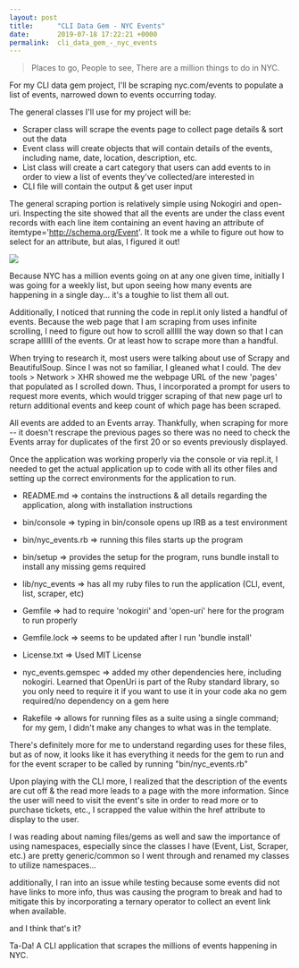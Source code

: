 ```yaml
---
layout: post
title:      "CLI Data Gem - NYC Events"
date:       2019-07-18 17:22:21 +0000
permalink:  cli_data_gem_-_nyc_events
---
```



> Places to go,
> People to see,
> There are a million things to do
> in NYC.
> 

For my CLI data gem project, I'll be scraping nyc.com/events to populate a list of events, narrowed down to events occurring today.


The general classes I'll use for my project will be:
- Scraper class will scrape the events page to collect page details & sort out the data 
- Event class will create objects that will contain details of the events, including name, date, location, description, etc.
- List class will create a cart category that users can add events to in order to view a list of events they've collected/are interested in
- CLI file will contain the output & get user input 

The general scraping portion is relatively simple using Nokogiri and open-uri. Inspecting the site showed that all the events are under the class event records with each line item containing an event having an attribute of itemtype='http://schema.org/Event'. It took me a while to figure out how to select for an attribute, but alas, I figured it out!

![](http://imgur.com/RXKUPe4)

Because NYC has a million events going on at any one given time, initially I was going for a weekly list, but upon seeing how many events are happening in a single day... it's a toughie to list them all out. 

Additionally, I noticed that running the code in repl.it only listed a handful of events. Because the web page that I am scraping from uses infinite scrolling, I need to figure out how to scroll allllll the way down so that I can scrape allllll of the events. Or at least how to scrape more than a handful.

When trying to research it, most users were talking about use of Scrapy and BeautifulSoup. Since I was not so familiar, I gleaned what I could. The dev tools > Network > XHR showed me the webpage URL of the new 'pages' that populated as I scrolled down. Thus, I incorporated a prompt for users to request more events, which would trigger scraping of that new page url to return additional events and keep count of which page has been scraped.

All events are added to an Events array. Thankfully, when scraping for more -- it doesn't rescrape the previous pages so there was no need to check the Events array for duplicates of the first 20 or so events previously displayed.

Once the application was working properly via the console or via repl.it, I needed to get the actual application up to code with all its other files and setting up the correct environments for the application to run.

- README.md => contains the instructions & all details regarding the application, along with installation instructions

- bin/console => typing in bin/console opens up IRB as a test environment
- bin/nyc_events.rb => running this files starts up the program
- bin/setup => provides the setup for the program, runs bundle install to install any missing gems required

- lib/nyc_events => has all my ruby files to run the application (CLI, event, list, scraper, etc)

- Gemfile => had to require 'nokogiri' and  'open-uri' here for the program to run properly
- Gemfile.lock => seems to be updated after I run 'bundle install' 
- License.txt => Used MIT License
- nyc_events.gemspec => added my other dependencies here, including nokogiri. Learned that OpenUri is part of the Ruby standard library, so you only need to require it if you want to use it in your code aka no gem required/no dependency on a gem here
- Rakefile => allows for running files as a suite using a single command; for my gem, I didn't make any changes to what was in the template.

There's definitely more for me to understand regarding uses for these files, but as of now, it looks like it has everything it needs for the gem to run and for the event scraper to be called by running "bin/nyc_events.rb"

Upon playing with the CLI more, I realized that the description of the events are cut off & the read more leads to a page with the more information. Since the user will need to visit the event's site in order to read more or to purchase tickets, etc., I scrapped the value within the href attribute to display to the user.

I was reading about naming files/gems as well and saw the importance of using namespaces, especially since the classes I have (Event, List, Scraper, etc.) are pretty generic/common so I went through and renamed my classes to utilize namespaces...

additionally, I ran into an issue while testing because some events did not have links to more info, thus was causing the program to break and had to mitigate this by incorporating a ternary operator to collect an event link when available.

and I think that's it? 

Ta-Da! A CLI application that scrapes the millions of events happening in NYC. 
